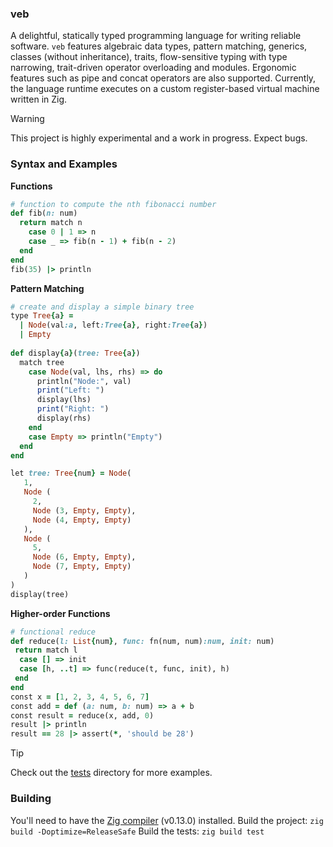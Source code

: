 ### veb

A delightful, statically typed programming language for writing reliable software. `veb` features algebraic data types, pattern matching, generics, classes (without inheritance), traits, flow-sensitive typing with type narrowing, trait-driven operator overloading and modules. Ergonomic features such as pipe and concat operators are also supported. Currently, the language runtime executes on a custom register-based virtual machine written in Zig.

> [!WARNING] 
> This project is highly experimental and a work in progress. Expect bugs.

### Syntax and Examples
**Functions**
```ruby
# function to compute the nth fibonacci number
def fib(n: num)
  return match n
    case 0 | 1 => n
    case _ => fib(n - 1) + fib(n - 2)
  end
end
fib(35) |> println
```

**Pattern Matching**
```ruby
# create and display a simple binary tree
type Tree{a} =
  | Node(val:a, left:Tree{a}, right:Tree{a})
  | Empty
 
def display{a}(tree: Tree{a})
  match tree
    case Node(val, lhs, rhs) => do
      println("Node:", val)
      print("Left: ")
      display(lhs)
      print("Right: ")
      display(rhs)
    end
    case Empty => println("Empty")
  end
end

let tree: Tree{num} = Node(
   1,
   Node (
     2,
     Node (3, Empty, Empty),
     Node (4, Empty, Empty)
   ),
   Node (
     5,
     Node (6, Empty, Empty),
     Node (7, Empty, Empty)
   )
)
display(tree)
```

**Higher-order Functions**
```ruby
# functional reduce
def reduce(l: List{num}, func: fn(num, num):num, init: num)
 return match l
  case [] => init
  case [h, ..t] => func(reduce(t, func, init), h)
 end
end
const x = [1, 2, 3, 4, 5, 6, 7]
const add = def (a: num, b: num) => a + b
const result = reduce(x, add, 0) 
result |> println
result == 28 |> assert(*, 'should be 28')
```

> [!TIP]
> Check out the [tests](https://github.com/ziord/veb/tree/master/tests) directory for more examples.

### Building
You'll need to have the [Zig compiler](https://github.com/ziglang/zig/releases) (v0.13.0) installed.
Build the project: `zig build -Doptimize=ReleaseSafe`
Build the tests: `zig build test`
